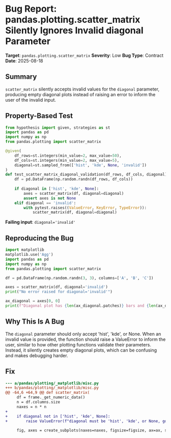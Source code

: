 # Bug Report: pandas.plotting.scatter_matrix Silently Ignores Invalid diagonal Parameter

**Target**: `pandas.plotting.scatter_matrix`
**Severity**: Low
**Bug Type**: Contract
**Date**: 2025-08-18

## Summary

`scatter_matrix` silently accepts invalid values for the `diagonal` parameter, producing empty diagonal plots instead of raising an error to inform the user of the invalid input.

## Property-Based Test

```python
from hypothesis import given, strategies as st
import pandas as pd
import numpy as np
from pandas.plotting import scatter_matrix

@given(
    df_rows=st.integers(min_value=2, max_value=50),
    df_cols=st.integers(min_value=2, max_value=5),
    diagonal=st.sampled_from(['hist', 'kde', None, 'invalid'])
)
def test_scatter_matrix_diagonal_validation(df_rows, df_cols, diagonal):
    df = pd.DataFrame(np.random.randn(df_rows, df_cols))
    
    if diagonal in ['hist', 'kde', None]:
        axes = scatter_matrix(df, diagonal=diagonal)
        assert axes is not None
    elif diagonal == 'invalid':
        with pytest.raises((ValueError, KeyError, TypeError)):
            scatter_matrix(df, diagonal=diagonal)
```

**Failing input**: `diagonal='invalid'`

## Reproducing the Bug

```python
import matplotlib
matplotlib.use('Agg')
import pandas as pd
import numpy as np
from pandas.plotting import scatter_matrix

df = pd.DataFrame(np.random.randn(3, 3), columns=['A', 'B', 'C'])

axes = scatter_matrix(df, diagonal='invalid')
print("No error raised for diagonal='invalid'")

ax_diagonal = axes[0, 0]
print(f"Diagonal plot has {len(ax_diagonal.patches)} bars and {len(ax_diagonal.lines)} lines")
```

## Why This Is A Bug

The `diagonal` parameter should only accept 'hist', 'kde', or None. When an invalid value is provided, the function should raise a ValueError to inform the user, similar to how other plotting functions validate their parameters. Instead, it silently creates empty diagonal plots, which can be confusing and makes debugging harder.

## Fix

```diff
--- a/pandas/plotting/_matplotlib/misc.py
+++ b/pandas/plotting/_matplotlib/misc.py
@@ -64,6 +64,9 @@ def scatter_matrix(
     df = frame._get_numeric_data()
     n = df.columns.size
     naxes = n * n
+    
+    if diagonal not in ['hist', 'kde', None]:
+        raise ValueError(f"diagonal must be 'hist', 'kde', or None, got {diagonal!r}")
 
     fig, axes = create_subplots(naxes=naxes, figsize=figsize, ax=ax, squeeze=False)
```